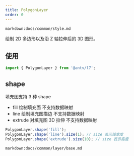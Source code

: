 ```yaml
---
title: PolygonLayer
order: 0
---
```

`markdown:docs/common/style.md`

绘制 2D 多边形以及沿 Z 轴拉伸后的 3D 图形。

## 使用

```javascript
import { PolygonLayer } from '@antv/l7';
```

## shape

填充图支持 3 种 shape

- fill 绘制填充面 不支持数据映射
- line 绘制填充图描边 不支持数据映射
- extrude 对填充图 3D 拉伸 不支持数据映射

```javascript
PolygonLayer.shape('fill');
PolygonLayer.shape('line').size(1); // size 表示线宽度
PolygonLayer.shape('extrude').size(10); // size 表示高度
```

`markdown:docs/common/layer/base.md`
